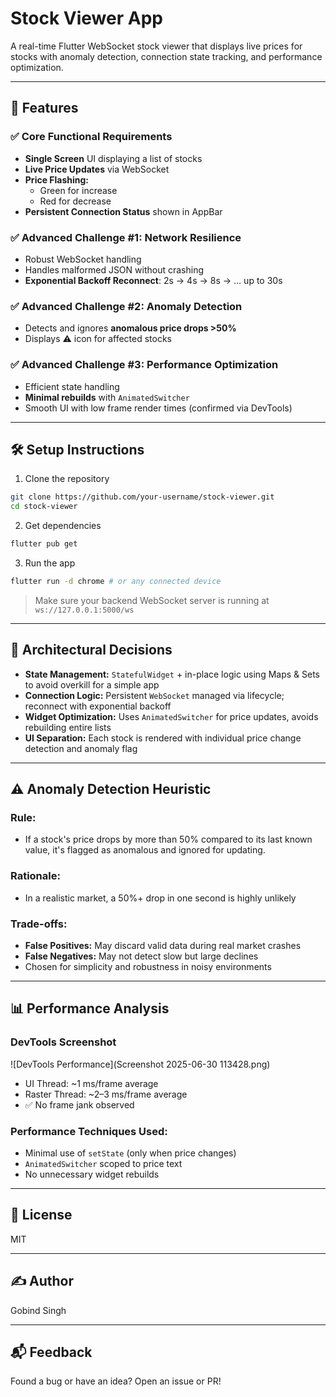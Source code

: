 # Stock Viewer App

A real-time Flutter WebSocket stock viewer that displays live prices for stocks with anomaly detection, connection state tracking, and performance optimization.

---

## 🚀 Features

### ✅ Core Functional Requirements
- **Single Screen** UI displaying a list of stocks
- **Live Price Updates** via WebSocket
- **Price Flashing:**
  - Green for increase
  - Red for decrease
- **Persistent Connection Status** shown in AppBar

### ✅ Advanced Challenge #1: Network Resilience
- Robust WebSocket handling
- Handles malformed JSON without crashing
- **Exponential Backoff Reconnect**: 2s → 4s → 8s → … up to 30s

### ✅ Advanced Challenge #2: Anomaly Detection
- Detects and ignores **anomalous price drops >50%**
- Displays ⚠️ icon for affected stocks

### ✅ Advanced Challenge #3: Performance Optimization
- Efficient state handling
- **Minimal rebuilds** with `AnimatedSwitcher`
- Smooth UI with low frame render times (confirmed via DevTools)

---

## 🛠️ Setup Instructions

1. Clone the repository
```bash
git clone https://github.com/your-username/stock-viewer.git
cd stock-viewer
```

2. Get dependencies
```bash
flutter pub get
```

3. Run the app
```bash
flutter run -d chrome # or any connected device
```

> Make sure your backend WebSocket server is running at `ws://127.0.0.1:5000/ws`

---

## 🧠 Architectural Decisions

- **State Management:** `StatefulWidget` + in-place logic using Maps & Sets to avoid overkill for a simple app
- **Connection Logic:** Persistent `WebSocket` managed via lifecycle; reconnect with exponential backoff
- **Widget Optimization:** Uses `AnimatedSwitcher` for price updates, avoids rebuilding entire lists
- **UI Separation:** Each stock is rendered with individual price change detection and anomaly flag

---

## ⚠️ Anomaly Detection Heuristic

### Rule:
- If a stock's price drops by more than 50% compared to its last known value, it's flagged as anomalous and ignored for updating.

### Rationale:
- In a realistic market, a 50%+ drop in one second is highly unlikely

### Trade-offs:
- **False Positives:** May discard valid data during real market crashes
- **False Negatives:** May not detect slow but large declines
- Chosen for simplicity and robustness in noisy environments

---

## 📊 Performance Analysis

### DevTools Screenshot
![DevTools Performance](Screenshot 2025-06-30 113428.png)

- UI Thread: ~1 ms/frame average
- Raster Thread: ~2–3 ms/frame average
- ✅ No frame jank observed

### Performance Techniques Used:
- Minimal use of `setState` (only when price changes)
- `AnimatedSwitcher` scoped to price text
- No unnecessary widget rebuilds

---

## 📄 License
MIT

---

## ✍️ Author
Gobind Singh

---

## 📬 Feedback
Found a bug or have an idea? Open an issue or PR!
